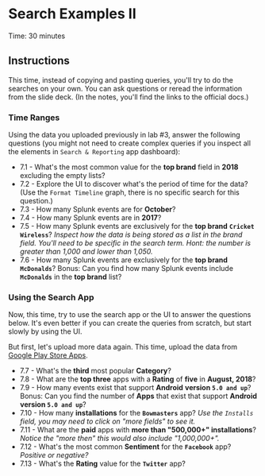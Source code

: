 # Search Examples II

Time: 30 minutes

## Instructions

This time, instead of copying and pasting queries, you'll try to do the searches on your own. You can ask questions or reread the information from the slide deck. (In the notes, you'll find the links to the official docs.)

### Time Ranges

Using the data you uploaded previously in lab #3, answer the following questions (you might not need to create complex queries if you inspect all the elements in `Search & Reporting` app dashboard):

- 7.1 - What's the most common value for the __top brand__ field in __2018__ excluding the empty lists?
- 7.2 - Explore the UI to discover what's the period of time for the data? (Use the `Format Timeline` graph, there is no specific search for this question.)
- 7.3 - How many Splunk events are for __October__?
- 7.4 - How many Splunk events are in __2017__?
- 7.5 - How many Splunk events are exclusively for the __top brand__ __`Cricket Wireless`__? _Inspect how the data is being stored as a list in the brand field. You'll need to be specific in the search term. Hont: the number is greater than 1,000 and lower than 1,050._
- 7.6 - How many Splunk events are exclusively for the __top brand__ __`McDonalds`__? Bonus: Can you find how many Splunk events include __`McDonalds`__ in the __top brand__ list?

### Using the Search App

Now, this time, try to use the search app or the UI to answer the questions below. It's even better if you can create the queries from scratch, but start slowly by using the UI.

But first, let's upload more data again. This time, upload the data from [Google Play Store Apps](../data/google-play-store-apps.zip).

- 7.7 - What's the __third__ most popular __Category__?
- 7.8 - What are the __top three__ apps with a __Rating__ of __five__ in __August, 2018__?
- 7.9 - How many events exist that support __Android__ __version `5.0 and up`__?  Bonus: Can you find the number of __Apps__ that exist that support __Android__ __version `5.0 and up`__?
- 7.10 - How many __installations__ for the __`Bowmasters`__ app? _Use the `Installs` field, you may need to click on "more fields" to see it._
- 7.11 - What are the __paid__ apps with __more than "500,000+" installations__? _Notice the "more then" this would also include "1,000,000+"._
- 7.12 - What's the most common __Sentiment__ for the __`Facebook`__ app? _Positive or negative?_
- 7.13 - What's the __Rating__ value for the __`Twitter`__ app?

